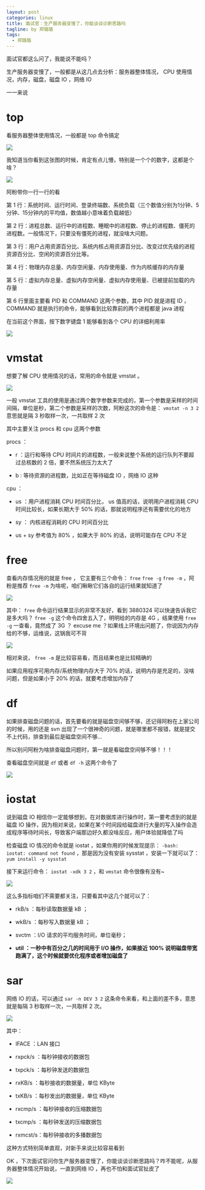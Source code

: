 ```yaml
---
layout: post
categories: linux
title: 面试官：生产服务器变慢了，你能谈谈诊断思路吗
tagline: by 郑璐璐
tags: 
  - 郑璐璐
---
```

面试官都这么问了，我能说不能吗？
<!--more-->

生产服务器变慢了，一般都是从这几点去分析：服务器整体情况， CPU 使用情况，内存，磁盘，磁盘 IO ，网络 IO

一一来说

# top

看服务器整体使用情况，一般都是 top 命令搞定

![](http://www.justdojava.com/assets/images/2019/java/image-zll/2020/08/01-top.jpg)

我知道当你看到这张图的时候，肯定有点儿懵，特别是一个个的数字，这都是个啥？

![](http://www.justdojava.com/assets/images/2019/java/image-zll/2020/08/02-问号.jpg)

阿粉带你一行一行的看

第 1 行：系统时间、运行时间、登录终端数、系统负载（三个数值分别为1分钟、5分钟、15分钟内的平均值，数值越小意味着负载越低）

第 2 行：进程总数、运行中的进程数、睡眠中的进程数、停止的进程数、僵死的进程数。一般情况下，只要没有僵死的进程，就没啥大问题。

第 3 行：用户占用资源百分比、系统内核占用资源百分比、改变过优先级的进程资源百分比、空闲的资源百分比等。

第 4 行：物理内存总量、内存空闲量、内存使用量、作为内核缓存的内存量

第 5 行：虚拟内存总量、虚拟内存空闲量、虚拟内存使用量、已被提前加载的内存量

第 6 行里面主要看 PID 和 COMMAND 这两个参数，其中 PID 就是进程 ID ， COMMAND 就是执行的命令，能够看到比较靠前的两个进程都是 java 进程

在当前这个界面，按下数字键盘 1 能够看到各个 CPU 的详细利用率

![](http://www.justdojava.com/assets/images/2019/java/image-zll/2020/08/03-CPU详细信息.jpg)

# vmstat

想要了解 CPU 使用情况的话，常用的命令就是 vmstat 。

![](http://www.justdojava.com/assets/images/2019/java/image-zll/2020/08/04-vmstat.jpg)

一般 vmstat 工具的使用是通过两个数字参数来完成的，第一个参数是采样的时间间隔，单位是秒，第二个参数是采样的次数，阿粉这次的命令是： `vmstat -n 3 2` 意思就是隔 3 秒取样一次，一共取样 2 次

其中主要关注 procs 和 cpu 这两个参数

procs ：

- r ：运行和等待 CPU 时间片的进程数，一般来说整个系统的运行队列不要超过总核数的 2 倍，要不然系统压力太大了

- b : 等待资源的进程数，比如正在等待磁盘 IO ，网络 IO 这种

cpu ：

- us  ：用户进程消耗 CPU 时间百分比， us 值高的话，说明用户进程消耗 CPU 时间比较长，如果长期大于 50% 的话，那就说明程序还有需要优化的地方

- sy ： 内核进程消耗的 CPU 时间百分比

- us + sy 参考值为 80% ，如果大于 80% 的话，说明可能存在 CPU 不足

# free

查看内存情况用的就是 free ， 它主要有三个命令： `free` `free -g` `free -m` ，阿粉是推荐 `free -m` 为啥呢，咱们瞅瞅它们各自的运行结果就知道了

![](http://www.justdojava.com/assets/images/2019/java/image-zll/2020/08/05-free.jpg)

其中： `free` 命令运行结果显示的非常不友好，看到 3880324 可以快速告诉我它是多大吗？ `free -g` 这个命令四舍五入了，明明给的内存是 4G ，结果使用 `free -g` 一查看，竟然成了 3G ？ excuse me ？如果线上环境出问题了，你说因为内存给的不够，运维说，这锅我可不背

![](http://www.justdojava.com/assets/images/2019/java/image-zll/2020/08/06-你的锅.gif)

相对来说， `free -m` 是比较容易看，而且结果也是比较精确的

如果应用程序可用内存/系统物理内存大于 70% 的话，说明内存是充足的，没啥问题，但是如果小于 20% 的话，就要考虑增加内存了

# df

如果排查磁盘问题的话，首先要看的就是磁盘空间够不够，还记得阿粉在上家公司的时候，用的还是 svn 出现了一个很神奇的问题，就是哪里都不报错，就是提交不上代码，排查到最后是磁盘空间不够...

所以别问阿粉为啥排查磁盘问题时，第一就是看磁盘空间够不够！！！

查看磁盘空间就是 `df` 或者 `df -h` 这两个命令了

![](http://www.justdojava.com/assets/images/2019/java/image-zll/2020/08/07-df命令.jpg)

# iostat

说到磁盘 IO 相信你一定能够想到，在对数据库进行操作时，第一要考虑到的就是磁盘 IO 操作，因为相对来说，如果在某个时间段给磁盘进行大量的写入操作会造成程序等待时间长，导致客户端那边好久都没啥反应，用户体验就降低了吗

检查磁盘 IO 情况的命令就是 iostat ，如果你用的时候发现提示： `-bash: iostat: command not found` ，那是因为没有安装 sysstat ，安装一下就可以了： `yum install -y sysstat`

接下来运行命令： `iostat -xdk 3 2` ，和 `vmstat` 命令很像有没有~

![](http://www.justdojava.com/assets/images/2019/java/image-zll/2020/08/08-iostat.jpg)

这么多指标咱们不需要都关注，只要看其中这几个就可以了：

- rkB/s ：每秒读取数据量 kB ；

- wkB/s ：每秒写入数据量 kB ；

- svctm ：I/O 请求的平均服务时间，单位毫秒；

- <strong>util ：一秒中有百分之几的时间用于 I/O 操作，如果接近 100% 说明磁盘带宽跑满了，这个时候就要优化程序或者增加磁盘了</strong>

# sar

网络 IO 的话，可以通过 `sar -n DEV 3 2` 这条命令来看，和上面的差不多，意思就是每隔 3 秒取样一次，一共取样 2 次。

![](http://www.justdojava.com/assets/images/2019/java/image-zll/2020/08/09-sar.jpg)

其中：

- IFACE ：LAN 接口

- rxpck/s ：每秒钟接收的数据包

- txpck/s ：每秒钟发送的数据包

- rxKB/s ：每秒接收的数据量，单位 KByte 

- txKB/s ：每秒发出的数据量，单位 KByte

- rxcmp/s ：每秒钟接收的压缩数据包

- txcmp/s ：每秒钟发送的压缩数据包

- rxmcst/s：每秒钟接收的多播数据包

这种方式特别简单直观，对新手来说比较容易看到

OK ，下次面试官问你生产服务器变慢了，你能谈谈诊断思路吗？咋不能呢，从服务器整体情况开始说，一直到网络 IO ，再也不怕和面试官扯皮了

![](http://www.justdojava.com/assets/images/2019/java/image-zll/2020/08/10-得意的笑.gif)
